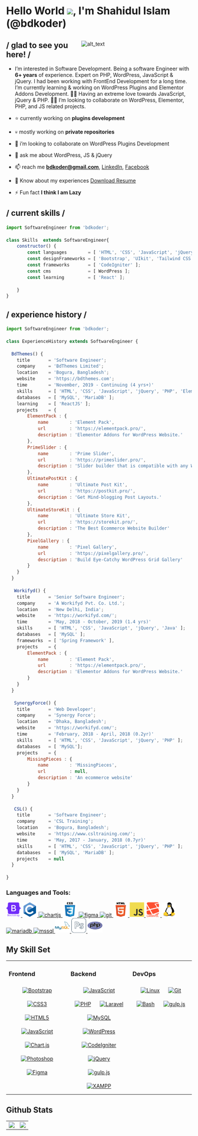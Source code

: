 <h1>Hello World <a href="https://www.facebook.com/bdkoder"><img src="https://media.giphy.com/media/hvRJCLFzcasrR4ia7z/giphy.gif" width="5%"></a>, I'm Shahidul Islam (@bdkoder)</h1>
<div>
  
[<img align="right" alt="alt_text" width="300" src="https://i.ibb.co/1z3Zfy7/shahidul-pic.jpg" />](https://www.youtube.com/watch?v=TB3Q3YwplOo)

<h2> / glad to see you here! /</h2>

- I’m interested in Software Development. Being a software Engineer with **6+ years** of experience. Expert on PHP, WordPress, JavaScript & jQuery. I had been working with FrontEnd Development for a long time. I’m currently learning & working on WordPress Plugins and Elementor Addons Development. 🎯🌱 Having an extreme love towards JavaScript, jQuery & PHP. 💞️👋 I’m looking to collaborate on WordPress, Elementor, PHP, and JS related projects.
  
- ⭐ currently working on **plugins development**
- 💀 mostly working on **private repositories**
- 👯 i’m looking to collaborate on WordPress Plugins Development
- 💬 ask me about WordPress, JS & jQuery
- 📫 reach me **bdkoder@gmail.com**, [LinkedIn](https://bd.linkedin.com/in/bdkoder),  [Facebook](https://facebook.com/bdkoder)
- 📄 Know about my experiences [Download Resume](https://drive.google.com/file/d/1blFoihDKpM8Lq02ajfbRez1W8C7WPk2W/view?usp=sharing)
- ⚡ Fun fact **I think I am Lazy**
  
<h2> / current skills / </h2>

```js
import SoftwareEngineer from 'bdkoder';

class Skills  extends SoftwareEngineer{
    constructor() {
        const languages        = [ 'HTML', 'CSS', 'JavaScript', 'jQuery', 'PHP' ];
        const designFrameworks = [ 'Bootstrap', 'UIkit', 'Tailwind CSS' ];
        const frameworks       = [ 'CodeIgniter' ];
        const cms              = [ WordPress ];
        const learning         = [ 'React' ];
        
    }
}

```

</div>

<h2> / experience history / </h2>

```js
import SoftwareEngineer from 'bdkoder';

class ExperienceHistory extends SoftwareEngineer {

  BdThemes() {
    title       = 'Software Engineer';
    company     = 'BdThemes Limited';
    location    = 'Bogura, Bangladesh';
    website     = 'https://bdthemes.com';
    time        = 'November, 2019 - Continuing (4 yrs+)'
    skills      = [ 'HTML', 'CSS', 'JavaScript', 'jQuery', 'PHP', 'Elementor' ];
    databases   = [ 'MySQL', 'MariaDB' ];
    learning    = [ 'ReactJS' ];
    projects    = {
        ElementPack : {
            name        : 'Element Pack',
            url         : 'https://elementpack.pro/',
            description : 'Elementor Addons for WordPress Website.'
        },
        PrimeSlider : {
            name        : 'Prime Slider',
            url         : 'https://primeslider.pro/',
            description : 'Slider builder that is compatible with any WP themes.'
        },
        UltimatePostKit : {
            name        : 'Ultimate Post Kit',
            url         : 'https://postkit.pro/',
            description : 'Get Mind-blogging Post Layouts.'
        },
        UltimateStoreKit : {
            name        : 'Ultimate Store Kit',
            url         : 'https://storekit.pro/',
            description : 'The Best Ecommerce Website Builder'
        },
        PixelGallery : {
            name        : 'Pixel Gallery',
            url         : 'https://pixelgallery.pro/',
            description : 'Build Eye-Catchy WordPress Grid Gallery'
        }
    }
  }

   Workifyd() {
    title       = 'Senior Software Engineer';
    company     = 'A Workifyd Pvt. Co. Ltd.';
    location    = 'New Delhi, India';
    website     = 'https://workifyd.com/';
    time        = 'May, 2018 - October, 2019 (1.4 yrs)'
    skills      = [ 'HTML', 'CSS', 'JavaScript', 'jQuery', 'Java' ];
    databases   = [ 'MySQL' ];
    frameworks  = [ 'Spring Framework' ],
    projects    = {
        ElementPack : {
            name        : 'Element Pack',
            url         : 'https://elementpack.pro/',
            description : 'Elementor Addons for WordPress Website.'
        }
    }
  }

   SynergyForce() {
    title       = 'Web Developer';
    company     = 'Synergy Force';
    location    = 'Dhaka, Bangladesh';
    website     = 'https://workifyd.com/';
    time        = 'February, 2018 - April, 2018 (0.2yr)'
    skills      = [ 'HTML', 'CSS', 'JavaScript', 'jQuery', 'PHP' ];
    databases   = [ 'MySQL'];
    projects    = {
        MissingPieces : {
            name        : 'MissingPieces',
            url         : null,
            description : 'An ecommerce website'
        }
    }
  }

   CSL() {
    title       = 'Software Engineer';
    company     = 'CSL Training';
    location    = 'Bogura, Bangladesh';
    website     = 'https://www.csltraining.com/';
    time        = 'May, 2017 - January, 2018 (0.7yr)'
    skills      = [ 'HTML', 'CSS', 'JavaScript', 'jQuery', 'PHP' ];
    databases   = [ 'MySQL', 'MariaDB' ];
    projects    = null
  }

}
```


<h3 align="left">Languages and Tools:</h3>
<p align="left"> <a href="https://getbootstrap.com" target="_blank" rel="noreferrer"> <img src="https://raw.githubusercontent.com/devicons/devicon/master/icons/bootstrap/bootstrap-plain-wordmark.svg" alt="bootstrap" width="40" height="40"/> </a> <a href="https://www.cprogramming.com/" target="_blank" rel="noreferrer"> <img src="https://raw.githubusercontent.com/devicons/devicon/master/icons/c/c-original.svg" alt="c" width="40" height="40"/> </a> <a href="https://www.chartjs.org" target="_blank" rel="noreferrer"> <img src="https://www.chartjs.org/media/logo-title.svg" alt="chartjs" width="40" height="40"/> </a> <a href="https://www.w3schools.com/css/" target="_blank" rel="noreferrer"> <img src="https://raw.githubusercontent.com/devicons/devicon/master/icons/css3/css3-original-wordmark.svg" alt="css3" width="40" height="40"/> </a> <a href="https://www.figma.com/" target="_blank" rel="noreferrer"> <img src="https://www.vectorlogo.zone/logos/figma/figma-icon.svg" alt="figma" width="40" height="40"/> </a> <a href="https://git-scm.com/" target="_blank" rel="noreferrer"> <img src="https://www.vectorlogo.zone/logos/git-scm/git-scm-icon.svg" alt="git" width="40" height="40"/> </a> <a href="https://www.w3.org/html/" target="_blank" rel="noreferrer"> <img src="https://raw.githubusercontent.com/devicons/devicon/master/icons/html5/html5-original-wordmark.svg" alt="html5" width="40" height="40"/> </a> <a href="https://developer.mozilla.org/en-US/docs/Web/JavaScript" target="_blank" rel="noreferrer"> <img src="https://raw.githubusercontent.com/devicons/devicon/master/icons/javascript/javascript-original.svg" alt="javascript" width="40" height="40"/> </a> <a href="https://laravel.com/" target="_blank" rel="noreferrer"> <img src="https://raw.githubusercontent.com/devicons/devicon/master/icons/laravel/laravel-plain-wordmark.svg" alt="laravel" width="40" height="40"/> </a> <a href="https://www.linux.org/" target="_blank" rel="noreferrer"> <img src="https://raw.githubusercontent.com/devicons/devicon/master/icons/linux/linux-original.svg" alt="linux" width="40" height="40"/> </a> <a href="https://mariadb.org/" target="_blank" rel="noreferrer"> <img src="https://www.vectorlogo.zone/logos/mariadb/mariadb-icon.svg" alt="mariadb" width="40" height="40"/> </a> <a href="https://www.microsoft.com/en-us/sql-server" target="_blank" rel="noreferrer"> <img src="https://www.svgrepo.com/show/303229/microsoft-sql-server-logo.svg" alt="mssql" width="40" height="40"/> </a> <a href="https://www.mysql.com/" target="_blank" rel="noreferrer"> <img src="https://raw.githubusercontent.com/devicons/devicon/master/icons/mysql/mysql-original-wordmark.svg" alt="mysql" width="40" height="40"/> </a> <a href="https://www.photoshop.com/en" target="_blank" rel="noreferrer"> <img src="https://raw.githubusercontent.com/devicons/devicon/master/icons/photoshop/photoshop-line.svg" alt="photoshop" width="40" height="40"/> </a> <a href="https://www.php.net" target="_blank" rel="noreferrer"> <img src="https://raw.githubusercontent.com/devicons/devicon/master/icons/php/php-original.svg" alt="php" width="40" height="40"/> </a> </p>


## My Skill Set  
<table><tr><td valign="top" width="33%">

### Frontend  
<div align="center">  
<a href="https://getbootstrap.com/docs/3.4/javascript/" target="_blank"><img style="margin: 10px" src="https://profilinator.rishav.dev/skills-assets/bootstrap-plain.svg" alt="Bootstrap" height="50" /></a>  
<a href="https://www.w3schools.com/css/" target="_blank"><img style="margin: 10px" src="https://profilinator.rishav.dev/skills-assets/css3-original-wordmark.svg" alt="CSS3" height="50" /></a>  
<a href="https://en.wikipedia.org/wiki/HTML5" target="_blank"><img style="margin: 10px" src="https://profilinator.rishav.dev/skills-assets/html5-original-wordmark.svg" alt="HTML5" height="50" /></a>  
<a href="https://www.javascript.com/" target="_blank"><img style="margin: 10px" src="https://profilinator.rishav.dev/skills-assets/javascript-original.svg" alt="JavaScript" height="50" /></a>  
<a href="https://www.chartjs.org/" target="_blank"><img style="margin: 10px" src="https://profilinator.rishav.dev/skills-assets/logo-title.svg" alt="Chart.js" height="50" /></a>  
<a href="https://www.adobe.com/in/products/photoshop.html" target="_blank"><img style="margin: 10px" src="https://profilinator.rishav.dev/skills-assets/photoshop-plain.svg" alt="Photoshop" height="50" /></a>  
<a href="https://www.figma.com/" target="_blank"><img style="margin: 10px" src="https://profilinator.rishav.dev/skills-assets/figma-icon.svg" alt="Figma" height="50" /></a>  
</div>

</td><td valign="top" width="33%">



### Backend  
<div align="center">  
<a href="https://www.javascript.com/" target="_blank"><img style="margin: 10px" src="https://profilinator.rishav.dev/skills-assets/javascript-original.svg" alt="JavaScript" height="50" /></a>  
<a href="https://www.php.net/" target="_blank"><img style="margin: 10px" src="https://profilinator.rishav.dev/skills-assets/php-original.svg" alt="PHP" height="50" /></a>  
<a href="https://laravel.com/" target="_blank"><img style="margin: 10px" src="https://profilinator.rishav.dev/skills-assets/laravel-plain-wordmark.svg" alt="Laravel" height="50" /></a>  
<a href="https://www.mysql.com/" target="_blank"><img style="margin: 10px" src="https://profilinator.rishav.dev/skills-assets/mysql-original-wordmark.svg" alt="MySQL" height="50" /></a>  
<a href="https://wordpress.com/" target="_blank"><img style="margin: 10px" src="https://profilinator.rishav.dev/skills-assets/wordpress.png" alt="WordPress" height="50" /></a>  
<a href="https://codeigniter.com/" target="_blank"><img style="margin: 10px" src="https://profilinator.rishav.dev/skills-assets/codeigniter.svg" alt="CodeIgniter" height="50" /></a>  
<a href="https://jquery.com/" target="_blank"><img style="margin: 10px" src="https://profilinator.rishav.dev/skills-assets/jquery.png" alt="jQuery" height="50" /></a>  
<a href="https://gulpjs.com/" target="_blank"><img style="margin: 10px" src="https://profilinator.rishav.dev/skills-assets/gulp-plain.svg" alt="gulp.js" height="50" /></a>  
<a href="https://www.apachefriends.org/" target="_blank"><img style="margin: 10px" src="https://profilinator.rishav.dev/skills-assets/xampp.png" alt="XAMPP" height="50" /></a>  
</div>

</td><td valign="top" width="33%">



### DevOps  
<div align="center">  
<a href="https://www.linux.org/" target="_blank"><img style="margin: 10px" src="https://profilinator.rishav.dev/skills-assets/linux-original.svg" alt="Linux" height="50" /></a>  
<a href="https://github.com/" target="_blank"><img style="margin: 10px" src="https://profilinator.rishav.dev/skills-assets/git-scm-icon.svg" alt="Git" height="50" /></a>  
<a href="https://www.gnu.org/software/bash/" target="_blank"><img style="margin: 10px" src="https://profilinator.rishav.dev/skills-assets/gnu_bash-icon.svg" alt="Bash" height="50" /></a>  
<a href="https://gulpjs.com/" target="_blank"><img style="margin: 10px" src="https://profilinator.rishav.dev/skills-assets/gulp-plain.svg" alt="gulp.js" height="50" /></a>  
</div>

</td></tr></table>  


## Github Stats  
<table width="100%" style="overflow: hidden;"><tr><td valign="top" width="50%">

<img src="https://github-readme-stats.vercel.app/api?username=bdkoder&show_icons=true&count_private=true&hide_border=true" align="left" style="width: 100%" />

</td><td valign="top" width="50%">

<img src="https://github-readme-stats.vercel.app/api/top-langs/?username=bdkoder&hide_border=true&layout=compact" align="left" style="width: 100%" />

</td></tr></table>  

<br/>  

<br />





<!---
bdkoder/bdkoder is a ✨ special ✨ repository because its `README.md` (this file) appears on your GitHub profile.
You can click the Preview link to take a look at your changes.
--->


